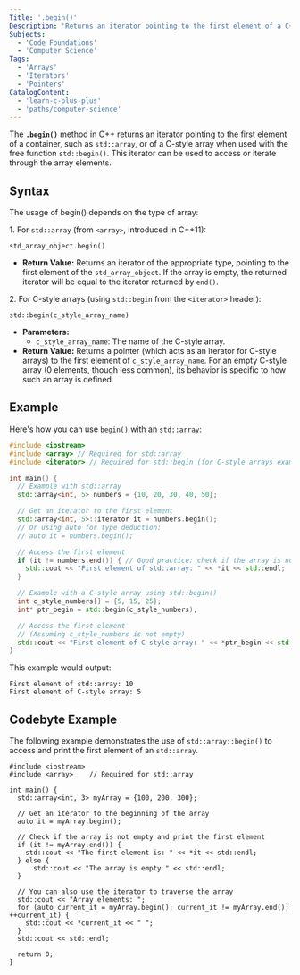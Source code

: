```yaml
---
Title: '.begin()'
Description: 'Returns an iterator pointing to the first element of a C++ array or container.'
Subjects:
  - 'Code Foundations'
  - 'Computer Science'
Tags:
  - 'Arrays'
  - 'Iterators'
  - 'Pointers'
CatalogContent:
  - 'learn-c-plus-plus'
  - 'paths/computer-science'
---
```


The **`.begin()`** method in C++ returns an iterator pointing to the first element of a container, such as `std::array`, or of a C-style array when used with the free function `std::begin()`. This iterator can be used to access or iterate through the array elements.

## Syntax

The usage of begin() depends on the type of array:

1\. For `std::array` (from `<array>`, introduced in C++11):

```pseudo
std_array_object.begin()
```
- **Return Value:** Returns an iterator of the appropriate type, pointing to the first element of the `std_array_object`. If the array is empty, the returned iterator will be equal to the iterator returned by `end()`.

2\. For C-style arrays (using `std::begin` from the `<iterator>` header):

```pseudo
std::begin(c_style_array_name)
```
- **Parameters:**
    - `c_style_array_name`: The name of the C-style array.
- **Return Value:** Returns a pointer (which acts as an iterator for C-style arrays) to the first element of `c_style_array_name`. For an empty C-style array (0 elements, though less common), its behavior is specific to how such an array is defined.

## Example

Here's how you can use `begin()` with an `std::array`:

```cpp
#include <iostream>
#include <array> // Required for std::array
#include <iterator> // Required for std::begin (for C-style arrays example)

int main() {
  // Example with std::array
  std::array<int, 5> numbers = {10, 20, 30, 40, 50};

  // Get an iterator to the first element
  std::array<int, 5>::iterator it = numbers.begin();
  // Or using auto for type deduction:
  // auto it = numbers.begin();

  // Access the first element
  if (it != numbers.end()) { // Good practice: check if the array is not empty
    std::cout << "First element of std::array: " << *it << std::endl;
  }

  // Example with a C-style array using std::begin()
  int c_style_numbers[] = {5, 15, 25};
  int* ptr_begin = std::begin(c_style_numbers);

  // Access the first element
  // (Assuming c_style_numbers is not empty)
  std::cout << "First element of C-style array: " << *ptr_begin << std::endl;
}
```

This example would output:

```shell
First element of std::array: 10
First element of C-style array: 5
```

## Codebyte Example

The following example demonstrates the use of `std::array::begin()` to access and print the first element of an `std::array`.

```codebyte/cpp
#include <iostream>
#include <array>    // Required for std::array

int main() {
  std::array<int, 3> myArray = {100, 200, 300};

  // Get an iterator to the beginning of the array
  auto it = myArray.begin();

  // Check if the array is not empty and print the first element
  if (it != myArray.end()) {
    std::cout << "The first element is: " << *it << std::endl;
  } else {
      std::cout << "The array is empty." << std::endl;
  }

  // You can also use the iterator to traverse the array
  std::cout << "Array elements: ";
  for (auto current_it = myArray.begin(); current_it != myArray.end(); ++current_it) {
    std::cout << *current_it << " ";
  }
  std::cout << std::endl;

  return 0;
}
```
